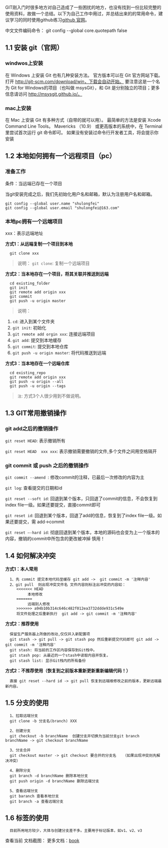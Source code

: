 GIT刚入门时很多地方对自己造成了一些困扰的地方，也没有找到一份比较完整的使用资料，故做一个总结。以下为自己工作中用过，并总结出来的的常用命令，建议学习的同时使用github练习[github 官网](https://github.com)。

中文文件编码命令： git config --global core.quotepath false

## 1.1 安装 git（官网）

### windwos上安装
在 Windows 上安装 Git 也有几种安装方法。 官方版本可以在 Git 官方网站下载。 打开 http://git-scm.com/download/win，下载会自动开始。 要注意这是一个名为 Git for Windows的项目（也叫做 msysGit），和 Git 是分别独立的项目；更多信息请访问 http://msysgit.github.io/。

### mac上安装
在 Mac 上安装 Git 有多种方式（自带的就可以用）。 最简单的方法是安装 Xcode Command Line Tools。 Mavericks （10.9） 或更高版本的系统中，在 Terminal 里尝试首次运行 git 命令即可。 如果没有安装过命令行开发者工具，将会提示你安装

## 1.2 本地如何拥有一个远程项目（pc）
### 准备工作
条件：当远端已存在一个项目

当git安装完成之后，我们先初始化用户名和邮箱，默认为注册用户名和邮箱。
```git
git config --global user.name "shulongfei"
git config --global user.email "shulongfei@163.com"
```
### 本地pc拥有一个远端项目
xxx：表示远端地址

**方式1：从远端复制一个项目到本地**
```git
  git clone xxx
```
> 说明：
`git clone`: 复制一个远端项目

**方式2：当本地存在一个项目，将其关联并推送到远端**
```git 
  cd existing_folder
  git init
  git remote add origin xxx
  git commit
  git push -u origin master
```
> 说明：
1. `cd`: 进入到某个文件夹
2. `git init`: 初始化
3. `git remote add orgin xxx`: 连接远端项目
4. `git add`: 提交到本地缓存
5. `git commit`: 提交到本地仓库
6. `git push -u origin master`: 将代码推送到远端

**方式3：当本地存在一个远端仓库**
```git
  cd existing_repo
  git remote add origin xxx
  git push -u origin --all
  git push -u origin --tags
```
> `注`: 方式3个人很少用到不做说明。

## 1.3 GIT常用撤销操作
### git add之后的撤销操作
`git reset HEAD`: 表示撤销所有

`git reset HEAD  xxx xxx`: 表示撤销需要撤销的文件,多个文件之间用空格隔开
### git commit 或 push 之后的撤销操作
`git commit --amend `: 修改commit的注释，已最后一次修改的内容为主

`git log`: 查看提交的日期和id

`git reset --soft id`: 回退到某个版本，只回退了commit的信息，不会恢复到index file一级。如果还要提交，直接commit即可

`git reset id`: 回退到某个版本，回退了add的信息，恢复到了index file一级。如果还要提交，需 add->commit

`git reset –-hard id`: 彻底回退到某个版本，本地的源码也会变为上一个版本的内容，撤销的commit中所包含的更改被冲掉 慎用！

## 1.4 如何解决冲突
**方式1：本人常用**
```
  1、先 commit 提交本地代码至缓存 git add ->  git commit -m '注释内容'
  2、git pull  则出现冲突文件名 文件内容则标注出冲突的内容如：
     <<<<<<< HEAD
          本地修改
     =======
          远端别人修改
     >>>>>>> a94b10b314c646c482f012ea3732ddde931c549e 
     将文件处理之后重新执行  git add -> git commit -m '注释内容'
```
**方式2：推荐使用**
```
  保留生产服务器上所做的改动,仅仅并入新配置项 
  git stash -> git pull -> git stash pop 然后重新提交代码即可 git add -> git commit -m '注释内容' 
  git stash: 将当前的工作区内容保存到Git栈中。
  git stash pop: 从最近的一个stash中读取内容并恢复。
  git stash list: 显示Git栈内的所有备份
```
**方式2：不推荐使用（恢复到之前版本重新更新重新编辑代码！）**
```
  直接 git reset --hard id -> git pull 恢复到远端维修改之前的版本，更新远端最新内容。
```
## 1.5 分支的使用
```
  1、拉取远端分支
  git clone -b 分支名(branch) XXX
  
  2、创建分支
  git checkout -b branchName  创建分支并切换为当前分支git branch branchName -> git checkout branchName
  
  3、分支合并
  git checkout master -> git checkout 要合并的分支名   （如果出现冲突则先解决冲突）
  
  4、删除分支
  git branch -d branchName 删除本地分支
  git push origin -d branchName 删除远端分支
  
  5、查看远端分支
  git baranch 查看本地分支
  git branch -a 查看远端分支    
```
## 1.6 标签的使用

```
  目前所用地方较少，大体与创建分支差不多。主要用于标记版本，如v1、v2、v3
```

查看当前 文档截图：
更多文档：[book](https://github.com/shulongfe)

